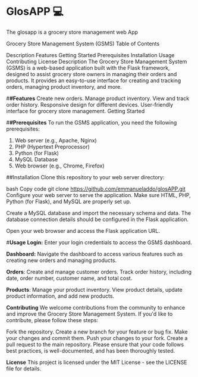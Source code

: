 # GlosAPP :computer:
The glosapp is a grocery store management web App

Grocery Store Management System (GSMS)
Table of Contents

Description
Features
Getting Started
Prerequisites
Installation
Usage
Contributing
License
Description
The Grocery Store Management System (GSMS) is a web-based application built with the Flask framework, designed to assist grocery store owners in managing their orders and products. It provides an easy-to-use interface for creating and tracking orders, managing product inventory, and more.

#**#Features**
Create new orders.
Manage product inventory.
View and track order history.
Responsive design for different devices.
User-friendly interface for grocery store management.
Getting Started

#**#Prerequisites**
To run the GSMS application, you need the following prerequisites:

1. Web server (e.g., Apache, Nginx)
2. PHP (Hypertext Preprocessor)
3. Python (for Flask)
4. MySQL Database
5. Web browser (e.g., Chrome, Firefox)

##Installation
Clone this repository to your web server directory:

bash
Copy code
git clone https://github.com/emmanueladdo/glosAPP.git
Configure your web server to serve the application. 
Make sure HTML, PHP, Python (for Flask), and MySQL are properly set up.

Create a MySQL database and import the necessary schema and data. 
The database connection details should be configured in the Flask application.

Open your web browser and access the Flask application URL.

#**Usage**
**Login:** Enter your login credentials to access the GSMS dashboard.

**Dashboard:** Navigate the dashboard to access various features such as creating new orders and managing products.

**Orders**: Create and manage customer orders. Track order history, including date, order number, customer name, and total cost.

**Products**: Manage your product inventory. View product details, update product information, and add new products.

**Contributing**
We welcome contributions from the community to enhance and improve the Grocery Store Management System. 
If you'd like to contribute, please follow these steps:

Fork the repository.
Create a new branch for your feature or bug fix.
Make your changes and commit them.
Push your changes to your fork.
Create a pull request to the main repository.
Please ensure that your code follows best practices, is well-documented, and has been thoroughly tested.

**License**
This project is licensed under the MIT License - see the LICENSE file for details.